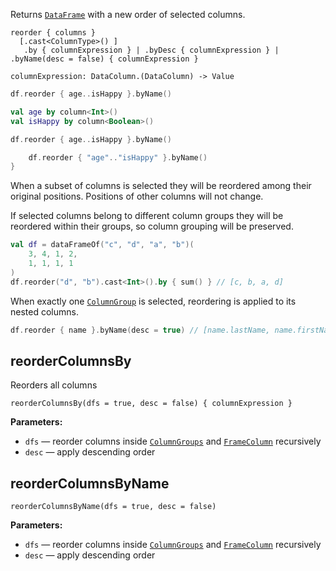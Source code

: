 [//]: # (title: reorder)

<!---IMPORT org.jetbrains.kotlinx.dataframe.samples.api.Modify-->

Returns [`DataFrame`](DataFrame.md) with a new order of selected columns.

```text
reorder { columns }
  [.cast<ColumnType>() ]
   .by { columnExpression } | .byDesc { columnExpression } | .byName(desc = false) { columnExpression } 
    
columnExpression: DataColumn.(DataColumn) -> Value
```

<!---FUN reorder-->
<tabs>
<tab title="Properties">

```kotlin
df.reorder { age..isHappy }.byName()
```

</tab>
<tab title="Accessors">

```kotlin
val age by column<Int>()
val isHappy by column<Boolean>()

df.reorder { age..isHappy }.byName()
```

</tab>
<tab title="Strings">

```kotlin
    df.reorder { "age".."isHappy" }.byName()
}
```

</tab></tabs>
<!---END-->

When a subset of columns is selected they will be reordered among their original positions. Positions of other columns will not change. 

If selected columns belong to different column groups they will be reordered within their groups, so column grouping will be preserved.

<!---FUN reorderSome-->

```kotlin
val df = dataFrameOf("c", "d", "a", "b")(
    3, 4, 1, 2,
    1, 1, 1, 1
)
df.reorder("d", "b").cast<Int>().by { sum() } // [c, b, a, d]
```

<!---END-->

When exactly one [`ColumnGroup`](DataColumn.md#columngroup) is selected, reordering is applied to its nested columns.

<!---FUN reorderInGroup-->

```kotlin
df.reorder { name }.byName(desc = true) // [name.lastName, name.firstName]
```

<!---END-->

## reorderColumnsBy

Reorders all columns

```text
reorderColumnsBy(dfs = true, desc = false) { columnExpression }
```

**Parameters:**
* `dfs` — reorder columns inside [`ColumnGroups`](DataColumn.md#columngroup) and [`FrameColumn`](DataColumn.md#framecolumn) recursively
* `desc` — apply descending order

## reorderColumnsByName

```text
reorderColumnsByName(dfs = true, desc = false)
```

**Parameters:**
* `dfs` — reorder columns inside [`ColumnGroups`](DataColumn.md#columngroup) and [`FrameColumn`](DataColumn.md#framecolumn) recursively
* `desc` — apply descending order
